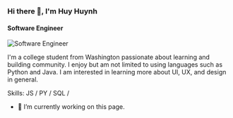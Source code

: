 ### Hi there 👋, I'm Huy Huynh
#### Software Engineer
![Software Engineer]()

I'm a college student from Washington passionate about learning and building community. I enjoy but am not limited to using languages such as Python and Java. I am interested in learning more about UI, UX, and design in general.

Skills: JS / PY / SQL /

- 🔭 I’m currently working on this page. 




